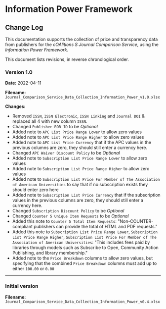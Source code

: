 # Information Power Framework

## Change Log

This documentation supports the collection of price and transparency data from publishers for the *cOAlitions S Journal Comparison Service*, using the *Information Power Framework*.

This document lists revisions, in reverse chronological order.

### Version 1.0

**Date:** 2022-04-11

**Filename:** `Journal_Comparison_Service_Data_Collection_Information_Power_v1.0.xlsx`

**Changes:**

* Removed `ISSN`, `ISSN Electronic`, `ISSN Linking` and `Journal DOI` & replaced all 4 with new column `ISSN`.
* Changed `Publisher ROR ID` to be *Optional*
* Added note to `APC List Price Range Lower` to allow zero values
* Added note to `APC List Price Range Higher` to allow zero values
* Added note to `APC List Price Currency` that if the APC values in the previous columns are zero, they should still enter a currency here.
* Changed `APC Waiver Discount Policy` to be *Optional*
* Added note to `Subscription List Price Range Lower` to allow zero values
* Added note to `Subscription List Price Range Higher` to allow zero values
* Added note to `Subscription List Price For Member of The Association of American Universities` to say that if no subscription exists they should enter zero here
* Added note to `Subscription List Price Currency` that if the subscription values in the previous columns are zero, they should still enter a currency here.
* Changed `Subscription Discount Policy` to be *Optional*
* Changed `Counter 5 Unique Item Requests` to be *Optional*
* Added this note to `Counter 5 Total Item Requests`: "Non-COUNTER-compliant publishers can provide the total of HTML and PDF requests."
* Added this note to `Subscription List Price Range Lower`, `Subscription List Price Range Higher`, `Subscription List Price For Member of The Association of American Universities`: "This includes fees paid by libraries through models such as Subscribe to Open, Community Action Publishing, and library membership."
* Added note to the `Price Breakdown` columns to allow zero values, but specifying that the combined `Price Breakdown` columns must add up to either `100.00` or `0.00`

***

### Initial version

**Filename:** `Journal_Comparison_Service_Data_Collection_Information_Power_v0.4.xlsx`

